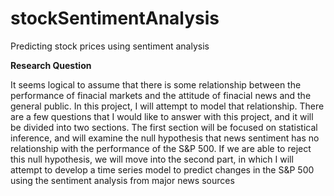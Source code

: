 # stockSentimentAnalysis
Predicting stock prices using sentiment analysis

**Research Question**

It seems logical to assume that there is some relationship between the performance of finacial markets and the attitude of finacial news and the general public. In this project, I will attempt to model that relationship. There are a few questions that I would like to answer with this project, and it will be divided into two sections. The first section will be focused on statistical inference, and will examine the null hypothesis that news sentiment has no relationship with the performance of the S&P 500. If we are able to reject this null hypothesis, we will move into the second part, in which I will attempt to develop a time series model to predict changes in the S&P 500 using the sentiment analysis from major news sources
